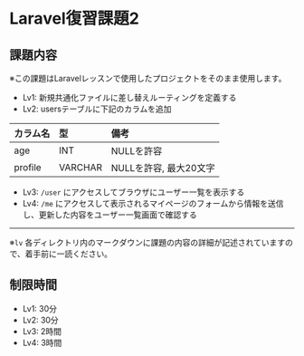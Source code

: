 # Laravel復習課題2
## 課題内容
※この課題はLaravelレッスンで使用したプロジェクトをそのまま使用します。

- Lv1: 新規共通化ファイルに差し替えルーティングを定義する
- Lv2: usersテーブルに下記のカラムを追加

| カラム名 | 型 | 備考 |
| :- | :- | :- |
| age | INT | NULLを許容 |
| profile | VARCHAR | NULLを許容, 最大20文字 |

- Lv3: `/user` にアクセスしてブラウザにユーザー一覧を表示する
- Lv4: `/me` にアクセスして表示されるマイページのフォームから情報を送信し、更新した内容をユーザー一覧画面で確認する

---

※`lv` 各ディレクトリ内のマークダウンに課題の内容の詳細が記述されていますので、着手前に一読ください。

## 制限時間
- Lv1: 30分
- Lv2: 30分
- Lv3: 2時間
- Lv4: 3時間

